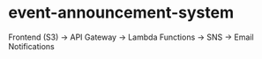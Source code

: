 # event-announcement-system
Frontend (S3) → API Gateway → Lambda Functions → SNS → Email Notifications
